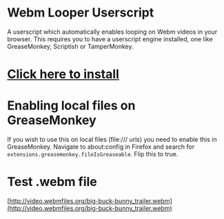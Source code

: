 # Webm Looper Userscript

A userscript which automatically enables looping on Webm videos in your browser.
This requires you to have a userscript engine installed, one like GreaseMonkey, Scriptish or TamperMonkey.

# [Click here to install](https://github.com/WhatIsThisImNotGoodWithComputers/webm-looper-userscript/raw/master/webm-looper.user.js)

# Enabling local files on GreaseMonkey

If you wish to use this on local files (file:/// urls) you need to enable this in GreaseMonkey.
Navigate to about:config in Firefox and search for `extensions.greasemonkey.fileIsGreaseable`. Flip this to true.

# Test .webm file

[http://video.webmfiles.org/big-buck-bunny_trailer.webm](http://video.webmfiles.org/big-buck-bunny_trailer.webm)

